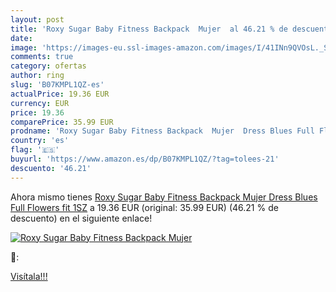```yaml
---
layout: post
title: 'Roxy Sugar Baby Fitness Backpack  Mujer  al 46.21 % de descuento'
date: 
image: 'https://images-eu.ssl-images-amazon.com/images/I/41INn9QVOsL._SL200_.jpg'
comments: true
category: ofertas
author: ring
slug: 'B07KMPL1QZ-es'
actualPrice: 19.36 EUR
currency: EUR
price: 19.36
comparePrice: 35.99 EUR
prodname: 'Roxy Sugar Baby Fitness Backpack  Mujer  Dress Blues Full Flowers fit  1SZ'
country: 'es'
flag: '🇪🇸'
buyurl: 'https://www.amazon.es/dp/B07KMPL1QZ/?tag=tolees-21'
descuento: '46.21'
---
```


Ahora mismo tienes [Roxy Sugar Baby Fitness Backpack  Mujer  Dress Blues Full Flowers fit  1SZ](https://www.amazon.es/dp/B07KMPL1QZ/?tag=tolees-21) a 19.36 EUR (original: 35.99 EUR) (46.21 %  de descuento) en el siguiente enlace!

[![Roxy Sugar Baby Fitness Backpack  Mujer ](https://images-eu.ssl-images-amazon.com/images/I/41INn9QVOsL._SL200_.jpg)](https://www.amazon.es/dp/B07KMPL1QZ/?tag=tolees-21)

🔎:


[Visítala!!!](https://www.amazon.es/dp/B07KMPL1QZ/?tag=tolees-21)
